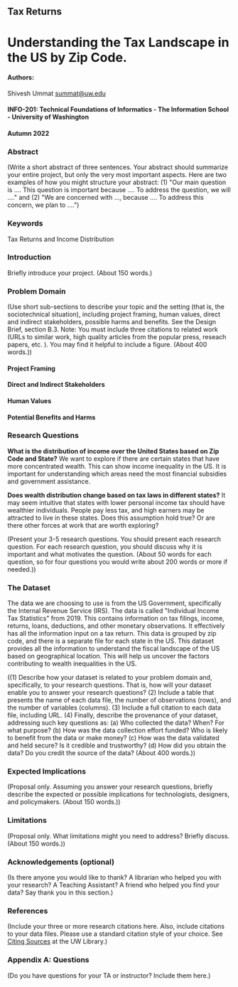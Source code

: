 ## Tax Returns
# Understanding the Tax Landscape in the US by Zip Code.
#### Authors:
Shivesh Ummat summat@uw.edu

#### INFO-201: Technical Foundations of Informatics - The Information School - University of Washington
#### Autumn 2022

### Abstract
(Write a short abstract of three sentences. Your abstract should summarize your entire project, but only the very most important aspects. Here are two examples of how you might structure your abstract: (1) "Our main question is .... This question is important because .... To address the question, we will ...." and (2) "We are concerned with ..., because .... To address this concern, we plan to ....")

### Keywords
Tax Returns and Income Distribution

### Introduction
Briefly introduce your project. (About 150 words.)

### Problem Domain
(Use short sub-sections to describe your topic and the setting (that is, the sociotechnical situation), including project framing, human values, direct and indirect stakeholders, possible harms and benefits. See the Design Brief, section B.3. Note: You must include three citations to related work (URLs to similar work, high quality articles from the popular press, reseach papers, etc. ). You may find it helpful to include a figure. (About 400 words.))
#### Project Framing
#### Direct and Indirect Stakeholders
#### Human Values
#### Potential Benefits and Harms

### Research Questions
**What is the distribution of income over the United States based on Zip Code and State?**
We want to explore if there are certain states that have more concentrated wealth. This can show income inequality in the US. It is important for understanding which areas need the most financial subsidies and government assistance.

**Does wealth distribution change based on tax laws in different states?**
It may seem intuitive that states with lower personal income tax should have wealthier individuals. People pay less tax, and high earners may be attracted to live in these states. Does this assumption hold true? Or are there other forces at work that are worth exploring?

(Present your 3-5 research questions. You should present each research question. For each research question, you should discuss why it is important and what motivates the question. (About 50 words for each question, so for four questions you would write about 200 words or more if needed.))

### The Dataset
The data we are choosing to use is from the US Government, specifically the Internal Revenue Service (IRS). The data is called "Individual Income Tax Statistics" from 2019. This contains information on tax filings, income, returns, loans, deductions, and other monetary observations. It effectively has all the information input on a tax return. This data is grouped by zip code, and there is a separate file for each state in the US. This dataset provides all the information to understand the fiscal landscape of the US based on geographical location. This will help us uncover the factors contributing to wealth inequalities in the US.

((1) Describe how your dataset is related to your problem domain and, specifically, to your research questions. That is, how will your dataset enable you to answer your research questions? (2) Include a table that presents the name of each data file, the number of observations (rows), and the number of variables (columns). (3) Include a full citation to each data file, including URL. (4) Finally, describe the provenance of your dataset, addressing such key questions as: (a) Who collected the data? When? For what purpose? (b) How was the data collection effort funded? Who is likely to benefit from the data or make money? (c) How was the data validated and held secure? Is it credible and trustworthy? (d) How did you obtain the data? Do you credit the source of the data? (About 400 words.))

### Expected Implications
(Proposal only. Assuming you answer your research questions, briefly describe the expected or possible implications for technologists, designers, and policymakers. (About 150 words.))

### Limitations
(Proposal only. What limitations might you need to address? Briefly discuss. (About 150 words.))

### Acknowledgements (optional)
(Is there anyone you would like to thank? A librarian who helped you with your research? A Teaching Assistant? A friend who helped you find your data? Say thank you in this section.)

### References
(Include your three or more research citations here. Also, include citations to your data files. Please use a standard citation style of your choice. See [Citing Sources](https://guides.lib.uw.edu/research/citations) at the UW Library.)

### Appendix A: Questions
(Do you have questions for your TA or instructor? Include them here.)
